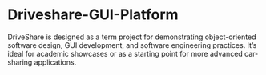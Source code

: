 # Driveshare-GUI-Platform
DriveShare is designed as a term project for demonstrating object-oriented software design, GUI development, and software engineering practices. It’s ideal for academic showcases or as a starting point for more advanced car-sharing applications.
